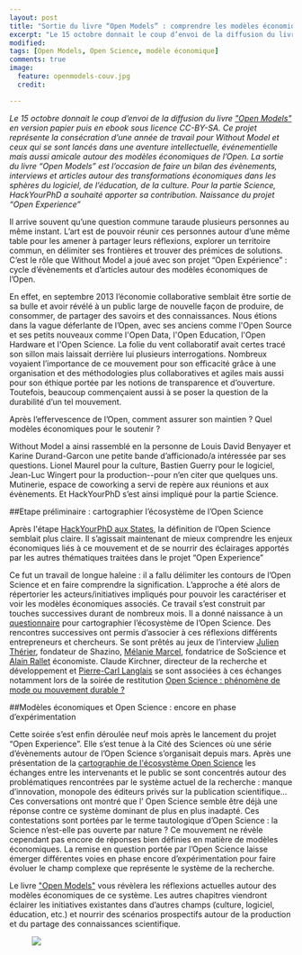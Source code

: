 ```yaml
---
layout: post
title: "Sortie du livre “Open Models” : comprendre les modèles économiques de l’Open."
excerpt: "Le 15 octobre donnait le coup d’envoi de la diffusion du livre “Open Models” "
modified: 
tags: [Open Models, Open Science, modèle économique]
comments: true
image:
  feature: openmodels-couv.jpg
  credit: 

---
```


*Le 15 octobre donnait le coup d’envoi de la diffusion du livre ["Open Models"](http://www.openmodels.fr/) en version papier puis en ebook sous licence CC-BY-SA. Ce projet représente la consécration d’une année de travail pour Without Model et ceux qui se sont lancés dans une aventure intellectuelle, événementielle mais aussi amicale autour des modèles économiques de l’Open. La sortie du livre “Open Models” est l’occasion de faire un bilan des évènements, interviews et articles autour des transformations économiques dans les sphères du logiciel, de l’éducation, de la culture. Pour la partie Science, HackYourPhD a souhaité apporter sa contribution.
Naissance du projet “Open Experience”*

Il arrive souvent qu’une question commune taraude plusieurs personnes au même instant. L’art est de pouvoir réunir ces personnes autour d’une même table pour les amener à partager leurs réflexions, explorer un territoire commun, en délimiter ses frontières et trouver des prémices de solutions. C’est le rôle que Without Model a joué avec son projet “Open Expérience” : cycle d’évènements et d’articles autour des modèles économiques de l’Open.

En effet, en septembre 2013 l’économie collaborative semblait être sortie de sa bulle et avoir révélé à un public large de nouvelle façon de produire, de consommer, de partager des savoirs et des connaissances. Nous étions dans la vague déferlante de l’Open, avec ses anciens comme l'Open Source et ses petits nouveaux comme l'Open Data, l'Open Education, l'Open Hardware et l'Open Science. La folie du vent collaboratif avait certes tracé son sillon mais laissait derrière lui plusieurs interrogations. Nombreux voyaient l’importance de ce mouvement pour son efficacité grâce à une organisation et des méthodologies plus collaboratives et agiles mais aussi pour son éthique portée par les notions de transparence et d’ouverture. Toutefois, beaucoup commençaient aussi à se poser la question de la durabilité d’un tel mouvement.

Après l’effervescence de l’Open, comment assurer son maintien ? Quel modèles économiques pour le soutenir ?

Without Model a ainsi rassemblé en la personne de Louis David Benyayer et Karine Durand-Garcon une petite bande d’afficionado/a intéressée par ses questions. Lionel Maurel pour la culture, Bastien Guerry pour le logiciel, Jean-Luc Wingert pour la production--pour n’en citer que quelques uns. Mutinerie, espace de coworking a servi de repère aux réunions et aux évènements. Et HackYourPhD s’est ainsi impliqué pour la partie Science.

##Etape préliminaire : cartographier l’écosystème de l’Open Science

Après l'étape [HackYourPhD aux States](hackyourphd.org/USA), la définition de l’Open Science semblait plus claire. Il s’agissait maintenant de mieux comprendre les enjeux économiques liés à ce mouvement et de se nourrir des éclairages apportés par les autres thématiques traitées dans le projet “Open Experience”

Ce fut un travail de longue haleine : il a fallu délimiter les contours de l’Open Science et en faire comprendre la signification. L’approche a été alors de répertorier les acteurs/initiatives impliqués pour pouvoir les caractériser et voir les modèles économiques associés. Ce travail s’est construit par touches successives durant de nombreux mois. Il a donné naissance à un [questionnaire](https://docs.google.com/forms/d/1un_VRgKwNy0dorRc80RzI6DODfhrD-UdiXJBVMKMNSs/viewform) pour cartographier l’écosystème de l’Open Science. Des rencontres successives ont permis d’associer à ces réflexions différents entrepreneurs et chercheurs. Se sont prêtés au jeux de l’interview [Julien Thérier](http://hackyourphd.org/2014/06/shazino-julien-therier-business-model-open-science/), fondateur de Shazino, [Mélanie Marcel](http://hackyourphd.org/2014/05/interview-soscience-laccessibilite-au-coeur-du-processus-du-brevet-partage-au-100-openscience/), fondatrice de SoScience et [Alain Rallet](http://hackyourphd.org/2014/06/interview-alain-rallet-openscience-crowdfunding/) économiste. Claude Kirchner, directeur de la recherche et développement et [Pierre-Carl Langlais](http://hackyourphd.org/2014/06/cetait-une-belle-utopie-diffuser-et-decouvrir-instantanement-toute-la-connaissance-du-monde/) se sont associées à ces échanges notamment lors de la soirée de restitution [Open Science : phénomène de mode ou mouvement durable ?](http://hackyourphd.org/2014/05/evenement-openexperience-openscience-business-model/)

##Modèles économiques et Open Science : encore en phase d’expérimentation

Cette soirée s’est enfin déroulée neuf mois après le lancement du projet “Open Experience”. Elle s’est tenue à la Cité des Sciences où une série d’évènements autour de l’Open Science s’organisait depuis mars.
Après une présentation de la [cartographie de l'écosystème Open Science](http://hackyourphd.org/2014/07/cartographier-lecosyteme-de-lopen-science-pour-mieux-comprendre-ses-enjeux/) les échanges entre les intervenants et le public se sont concentrés autour des problématiques rencontrées par le système actuel de la recherche : manque d’innovation, monopole des éditeurs privés sur la publication scientifique… Ces conversations ont montré que l’ Open Science semble être déjà une réponse contre ce système dominant de plus en plus inadapté. Ces contestations sont portées par le terme tautologique d’Open Science : la Science n’est-elle pas ouverte par nature ? Ce mouvement ne révèle cependant pas encore de réponses bien définies en matière de modèles économiques. La remise en question portée par l’Open Science laisse émerger différentes voies en phase encore d’expérimentation pour faire évoluer le champ complexe que représente le système de la recherche.

Le livre ["Open Models"](http://www.openmodels.fr/) vous révèlera les réflexions actuelles autour des modèles économiques de ce système. Les autres chapitres viendront éclairer les initiatives existantes dans d’autres champs (culture, logiciel, éducation, etc.) et nourrir des scénarios prospectifs autour de la production et du partage des connaissances scientifique.

<figure>
	<a href="http://hackyourphd.org/wp-content/uploads/2014/10/openmodels.png"><img src="http://hackyourphd.org/wp-content/uploads/2014/10/openmodels.png"></a>
	<figcaption><a href="http://hackyourphd.org/wp-content/uploads/2014/10/openmodels.png" title="</a>.</figcaption>
</figure>


##Open Science : un dispositif pour étudier des éventuelles reconfigurations économiques ?

Participer à cette aventure “Open Models” avec Without Model a été un moteur formidable pour HackYourPhD. Il a notamment permis de mettre en place les premières briques d’un travail de recherche plus poussé sur l’Open Science, ses caractéristiques et son impact sur le système de la recherche actuelle.
Ses réflexions qui prendront la forme d’un travail de thèse (ou “hacking de thèse”) tenteront de comprendre dans quelle mesure le mouvement de l’Open Science met en lumière les problématiques clefs traversées par la recherche. Les savoirs scientifiques sont en effet aujourd’hui considérés comme biens marchands sous-tendant un système globalisé de recherche et d’innovation. Mais les potentialités offertes par le numérique de diffusion mais aussi de création collaborative de ces connaissances tendent aussi à les considérer comme biens communs. Ce travail de thèse cherchera à explorer par l’observation et l’analyse d’études de cas les reconfigurations juridiques et économiques associées à ce mouvement. Les recherches menées actuellement sur les communs avec son approche systémique servira de cadre d’analyse. Une piste d’exploration possible est celle des interactions entre les différents acteurs de l’écosystème de la recherche et des dynamiques apportées par le mouvement de l’Open Science. Cet écosystème servira de cadre expérimental pour comprendre si il est possible de dépasser une vision dichotomique Etat/Marché et d’envisager de nouveaux modes de gouvernance articulés autour de ces Communs de la connaissance.

Réflexions à suivre au long terme avec HackYourPhD et à découvrir dès à présent avec le livre “Open Models”